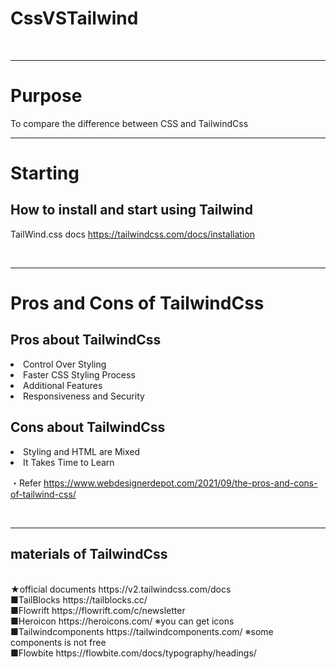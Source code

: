 # CssVSTailwind

<br>

---

# Purpose

To compare the difference between CSS and TailwindCss

---

# Starting

## How to install and start using Tailwind

TailWind.css docs
https://tailwindcss.com/docs/installation

<br>

---

# Pros and Cons of TailwindCss

## Pros about TailwindCss

<li>Control Over Styling</li>
<li>Faster CSS Styling Process</li>
<li>Additional Features</li>
<li>Responsiveness and Security</li>

## Cons about TailwindCss

<li>Styling and HTML are Mixed</li>
<li>It Takes Time to Learn</li>

・Refer
https://www.webdesignerdepot.com/2021/09/the-pros-and-cons-of-tailwind-css/

<br>

---

## materials of TailwindCss

<br>
★official documents
https://v2.tailwindcss.com/docs

<br>
■TailBlocks
https://tailblocks.cc/

<br>
■Flowrift
https://flowrift.com/c/newsletter

<br>
■Heroicon
https://heroicons.com/
※you can get icons

<br>
■Tailwindcomponents
https://tailwindcomponents.com/
※some components is not free

<br>
■Flowbite
https://flowbite.com/docs/typography/headings/
